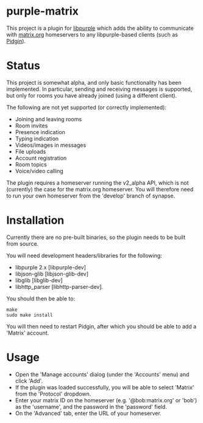 # purple-matrix

This project is a plugin for
[libpurple](https://developer.pidgin.im/wiki/WhatIsLibpurple) which adds the
ability to communicate with [matrix.org](http://matrix.org) homeservers to any
libpurple-based clients (such as [Pidgin](http://www.pidgin.im)).

# Status

This project is somewhat alpha, and only basic functionality has been
implemented. In particular, sending and receiving messages is supported, but
only for rooms you have already joined (using a different client).

The following are not yet supported (or correctly implemented):
 * Joining and leaving rooms
 * Room invites
 * Presence indication
 * Typing indication
 * Videos/images in messages
 * File uploads
 * Account registration
 * Room topics
 * Voice/video calling

The plugin requires a homeserver running the v2_alpha API, which is not
(currently) the case for the matrix.org homeserver. You will therefore need to
run your own homeserver from the 'develop' branch of synapse.

# Installation

Currently there are no pre-built binaries, so the plugin needs to be built
from source.

You will need development headers/libraries for the following:
* libpurple 2.x [libpurple-dev]
* libjson-glib  [libjson-glib-dev]
* libglib [libglib-dev]
* libhttp_parser [libhttp-parser-dev].

You should then be able to:

```
make
sudo make install
```

You will then need to restart Pidgin, after which you should be able to add a
'Matrix' account.

# Usage

* Open the 'Manage accounts' dialog (under the 'Accounts' menu) and click 'Add'.
* If the plugin was loaded successfully, you will be able to select 'Matrix'
  from the 'Protocol' dropdown.
* Enter your matrix ID on the homeserver (e.g. '@bob:matrix.org' or 'bob') as
  the 'username', and the password in the 'password' field.
* On the 'Advanced' tab, enter the URL of your homeserver.

